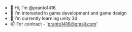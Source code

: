 - 👋 Hi, I’m @pranto1416
- 👀 I’m interested in game development and game design
- 🌱 I’m currently learning unity 3d
- 📫 For contract - 'pranto1416@gmail.com'

<!---
pranto1416/pranto1416 is a ✨ special ✨ repository because its `README.md` (this file) appears on your GitHub profile.
You can click the Preview link to take a look at your changes.
--->
